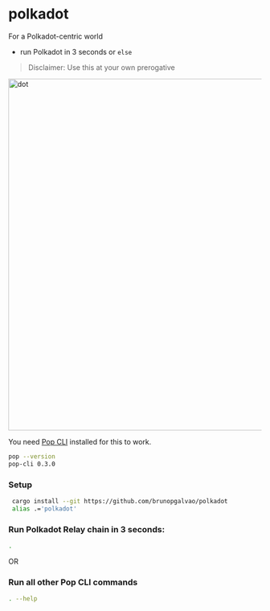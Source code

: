 # polkadot
For a Polkadot-centric world
- run Polkadot in 3 seconds or `else`
> Disclaimer: Use this at your own prerogative

<img src="https://github.com/user-attachments/assets/de35f284-f36e-4bd9-8650-7ab83bb9fc80" alt="dot" width="700" />

You need [Pop CLI](https://github.com/r0gue-io/pop-cli) installed for this to work.
```sh
pop --version
pop-cli 0.3.0
```

### Setup
```sh
 cargo install --git https://github.com/brunopgalvao/polkadot
 alias .='polkadot'
```

### Run Polkadot Relay chain in 3 seconds:
```sh
.
```

OR

### Run all other Pop CLI commands
```sh
. --help
```
